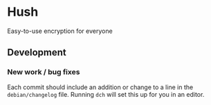 # Hush
Easy-to-use encryption for everyone

## Development

### New work / bug fixes

Each commit should include an addition or change to a line in the `debian/changelog` file. Running `dch` will set this up for you in an editor.

